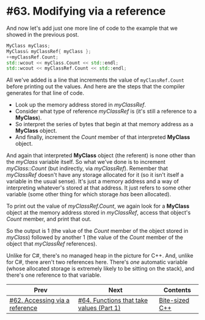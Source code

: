 # #63. Modifying via a reference

And now let's add just one more line of code to the example that we showed in the previous post.

```cpp
MyClass myClass;
MyClass& myClassRef{ myClass };
++myClassRef.Count;
std::wcout << myClass.Count << std::endl;
std::wcout << myClassRef.Count << std::endl;
```

All we've added is a line that increments the value of `myClassRef.Count` before printing out the values. And here are the steps that the compiler generates for that line of code.

* Look up the memory address stored in *myClassRef*.
* Consider what type of reference *myClassRef* is (it's still a reference to a **MyClass**).
* So interpret the series of bytes that begin at that memory address as a **MyClass** object.
* And finally, increment the *Count* member of that interpreted **MyClass** object.

And again that interpreted **MyClass** object (the referent) is none other than the *myClass* variable itself. So what we've done is to increment *myClass::Count* (but indirectly, via *myClassRef*). Remember that *myClassRef* doesn't have any storage allocated for it (so it isn't itself a variable in the usual sense). It's just a memory address and a way of interpreting whatever's stored at that address. It just refers to some other variable (some other thing for which storage *has* been allocated).

To print out the value of *myClassRef.Count*, we again look for a **MyClass** object at the memory address stored in *myClassRef*, access that object's *Count* member, and print that out.

So the output is 1 (the value of the *Count* member of the object stored in *myClass*) followed by another 1 (the value of the *Count* member of the object that *myClassRef* references).

Unlike for C#, there's no managed heap in the picture for C++. And, unlike for C#, there aren't two references here. There's *one* automatic variable (whose allocated storage is extremely likely to be sitting on the stack), and there's one reference to that variable.

|Prev|Next|Contents|
|-|-|-|
|[#62. Accessing via a reference](062.md)|[#64. Functions that take values (Part 1)](064.md)|[Bite-sized C++](../README.md)|

